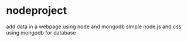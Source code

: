 # nodeproject
add data in a webpage using node and mongodb
simple node.js and css 
using mongodb for database
